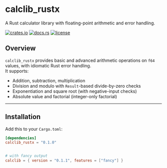 # calclib_rustx

A Rust calculator library with floating-point arithmetic and error handling.

[![crates.io](https://img.shields.io/crates/v/calclib_rustx.svg)](https://crates.io/crates/calclib_rustx)
[![docs.rs](https://docs.rs/calclib_rustx/badge.svg)](https://docs.rs/calclib_rustx)
[![license](https://img.shields.io/crates/l/calclib_rustx.svg)](LICENSE-APACHE)

## Overview

`calclib_rustx` provides basic and advanced arithmetic operations on `f64` values, with idiomatic Rust error handling.  
It supports:

- Addition, subtraction, multiplication  
- Division and modulo with `Result`-based divide-by-zero checks  
- Exponentiation and square root (with negative-input checks)  
- Absolute value and factorial (integer-only factorial)  

---

## Installation

Add this to your `Cargo.toml`:

```toml
[dependencies]
calclib_rustx = "0.1.0"


# with fancy output
calclib = { version = "0.1.1", features = ["fancy"] }